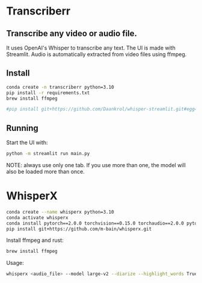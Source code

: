 # Transcriberr
## Transcribe any video or audio file.

It uses OpenAI's Whisper to transcribe any text. The UI is made with Streamlit. 
Audio is automatically extracted from video files using ffmpeg. 

## Install
```bash
conda create -n transcriberr python=3.10
pip install -r requirements.txt
brew install ffmpeg

#pip install git+https://github.com/Daankrol/whisper-streamlit.git#egg=whisper
```

## Running
Start the UI with: 
```bash
python -m streamlit run main.py
```

NOTE: always use only one tab. If you use more than one, the model will also be loaded more than once. 


# WhisperX
```bash
conda create --name whisperx python=3.10
conda activate whisperx
conda install pytorch==2.0.0 torchvision==0.15.0 torchaudio==2.0.0 pytorch-cuda=11.7 -c pytorch -c nvidia
pip install git+https://github.com/m-bain/whisperx.git
```

Install ffmpeg and rust:
```bash
brew install ffmpeg
```

Usage: 
```bash
whisperx <audio_file> --model large-v2 --diarize --highlight_words True
```